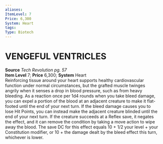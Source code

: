 ```yaml
---
aliases: 
ItemLevel: 7
Price: 6,300
System: Heart
tags: 
Type: Biotech
---
```

# VENGEFUL VENTRICLES
**Source** _Tech Revolution pg. 57_  
**Item Level** 7; **Price** 6,300; **System** Heart  
Reinforcing tissue around your heart supports healthy cardiovascular function under normal circumstances, but the grafted muscle twinges angrily when it senses a drop in blood pressure, such as from heavy bleeding. As a reaction once per 1d4 rounds when you take bleed damage, you can expel a portion of the blood at an adjacent creature to make it flat-footed until the end of your next turn. If the bleed damage causes you to lose Hit Points, you can instead make the adjacent creature blinded until the end of your next turn. If the creature succeeds at a Reflex save, it negates the effect, and it can remove the condition by taking a move action to wipe away the blood. The save DC for this effect equals 10 + 1/2 your level + your Constitution modifier, or 10 + the damage dealt by the bleed effect this turn, whichever is lower.